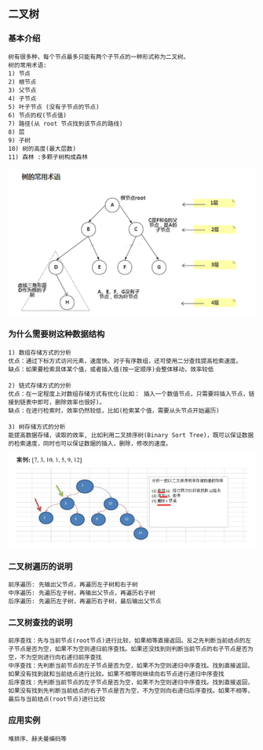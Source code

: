 ## 二叉树

### 基本介绍
```text
树有很多种，每个节点最多只能有两个子节点的一种形式称为二叉树。
树的常用术语:
1) 节点
2) 根节点
3) 父节点
4) 子节点
5) 叶子节点 (没有子节点的节点)
6) 节点的权(节点值)
7) 路径(从 root 节点找到该节点的路线)
8) 层
9) 子树
10) 树的高度(最大层数)
11) 森林 :多颗子树构成森林
```
![image](https://github.com/Tandoy/DataStructures-and-Algorithms/blob/master/DataStructures/images/%E4%BA%8C%E5%8F%89%E6%A0%91/%E4%BA%8C%E5%8F%89%E6%A0%91.PNG)

### 为什么需要树这种数据结构
```text
1) 数组存储方式的分析
优点：通过下标方式访问元素，速度快。对于有序数组，还可使用二分查找提高检索速度。
缺点：如果要检索具体某个值，或者插入值(按一定顺序)会整体移动，效率较低

2) 链式存储方式的分析
优点：在一定程度上对数组存储方式有优化(比如： 插入一个数值节点，只需要将插入节点，链接到链表中即可，删除效率也很好)。
缺点：在进行检索时，效率仍然较低，比如(检索某个值，需要从头节点开始遍历)

3) 树存储方式的分析
能提高数据存储，读取的效率, 比如利用二叉排序树(Binary Sort Tree)，既可以保证数据的检索速度，同时也可以保证数据的插入，删除，修改的速度。
```
![image](https://github.com/Tandoy/DataStructures-and-Algorithms/blob/master/DataStructures/images/%E4%BA%8C%E5%8F%89%E6%A0%91/%E4%BA%8C%E5%8F%89%E6%A0%91%E6%A1%88%E4%BE%8B.PNG)

### 二叉树遍历的说明
```text
前序遍历: 先输出父节点，再遍历左子树和右子树
中序遍历: 先遍历左子树，再输出父节点，再遍历右子树
后序遍历: 先遍历左子树，再遍历右子树，最后输出父节点
```
### 二叉树查找的说明
```text
前序查找：先与当前节点(root节点)进行比较，如果相等直接返回。反之先判断当前结点的左子节点是否为空，如果不为空则递归前序查找。如果还没找到则判断当前节点的右子节点是否为空，不为空则进行向右递归前序查找
中序查找：先判断当前节点的左子节点是否为空，如果不为空则递归中序查找。找到直接返回，如果没有找到就和当前结点进行比较。如果不相等则继续向右节点进行递归中序查找
后序查找：先判断当前节点的左子节点是否为空，如果不为空则递归中序查找。找到直接返回，如果没有找到先判断当前结点的右子节点是否为空，不为空则向右递归后序查找。如果不相等，最后与当前结点(root节点)进行比较
```
### 应用实例
```text
堆排序、赫夫曼编码等
```